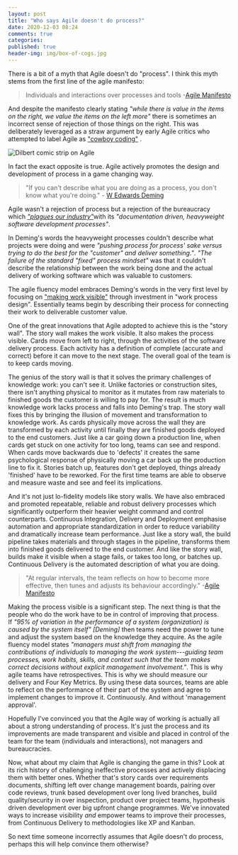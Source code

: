 ```yaml
---
layout: post
title: "Who says Agile doesn't do process?"
date: 2020-12-03 08:24
comments: true
categories: 
published: true
header-img: img/box-of-cogs.jpg
---
```


There is a bit of a myth that Agile doesn't do "process". I think this myth stems from the first line of the agile manifesto: 

> Individuals and interactions over processes and tools -[Agile Manifesto](https://agilemanifesto.org/)

And despite the manifesto clearly stating *"while there is value in the items on the right, we value the items on the left more"* there is sometimes an incorrect sense of rejection of those things on the right. This was deliberately leveraged as a straw argument by early Agile critics who attempted to label Agile as ["cowboy coding"](https://what.thedailywtf.com/topic/408/agile-cowboy) . 

![Dilbert comic strip on Agile](https://i.stack.imgur.com/XtRz6.gif)

In fact the exact opposite is true. Agile actively promotes the design and development of process in a game changing way.

> "If you can't describe what you are doing as a process, you don't know what you're doing." - [W Edwards Deming](https://en.wikiquote.org/wiki/Talk:W._Edwards_Deming)

Agile wasn't a rejection of process but a rejection of the bureaucracy which [*"plagues our industry"*](https://agilemanifesto.org/history.html)with its *"documentation driven, heavyweight software development processes"*.

In Deming's words the heavyweight processes couldn't describe what projects were doing and were *"pushing process for process' sake versus trying to do the best for the "customer" and deliver something."*. *"The failure of the standard "fixed" process mindset"* was that it couldn't describe the relationship between the work being done and the actual delivery of working software which was valuable to customers.

The agile fluency model embraces Deming's words in the very first level by focusing on ["making work visible"](https://martinfowler.com/articles/agileFluency.html) through investment in "work process design". Essentially teams begin by describing their process for connecting their work to deliverable customer value.

One of the great innovations that Agile adopted to achieve this is the "story wall". The story wall makes the work visible. It also makes the process visible. Cards move from left to right, through the activities of the software delivery process. Each activity has a definition of complete (accurate and correct) before it can move to the next stage. The overall goal of the team is to keep cards moving.

The genius of the story wall is that it solves the primary challenges of knowledge work: you can't see it. Unlike factories or construction sites, there isn't anything physical to monitor as it mutates from raw materials to finished goods the customer is willing to pay for. The result is much knowledge work lacks process and falls into Deming's trap. The story wall fixes this by bringing the illusion of movement and transformation to knowledge work. As cards physically move across the wall they are transformed by each activity until finally they are finished goods deployed to the end customers. Just like a car going down a production line, when cards get stuck on one activity for too long, teams can see and respond. When cards move backwards due to 'defects' it creates the same psychological response of physically moving a car back up the production line to fix it. Stories batch up, features don't get deployed, things already 'finished' have to be reworked. For the first time teams are able to observe and measure waste and see and feel its implications.

And it's not just lo-fidelity models like story walls. We have also embraced and promoted repeatable, reliable and robust delivery processes which significantly outperform their heavier weight command and control counterparts. Continuous Integration, Delivery and Deployment emphasise automation and appropriate standardization in order to reduce variability and dramatically increase team performance. Just like a story wall, the build pipeline takes materials and through stages in the pipeline, transforms them into finished goods delivered to the end customer. And like the story wall, builds make it visible when a stage fails, or takes too long, or batches up. Continuous Delivery is the automated description of what you are doing. 

> "At regular intervals, the team reflects on how to become more effective, then tunes and adjusts its behaviour accordingly." -[Agile Manifesto](https://agilemanifesto.org/)

Making the process visible is a significant step. The next thing is that the people who do the work have to be in control of improving that process. If *"95% of variation in the performance of a system (organization) is caused by the system itself" [Deming]* then teams need the power to tune and adjust the system based on the knowledge they acquire. As the agile fluency model states *"managers must shift from managing the contributions of individuals to managing the work system---guiding team processes, work habits, skills, and context such that the team makes correct decisions without explicit management involvement."*. This is why agile teams have retrospectives. This is why we should measure our delivery and Four Key Metrics. By using these data sources, teams are able to reflect on the performance of their part of the system and agree to implement changes to improve it. Continuously. And without 'management approval'.

Hopefully I've convinced you that the Agile way of working is actually all about a strong understanding of process. It's just the process and its improvements are made transparent and visible and placed in control of the team for the team (individuals and interactions), not managers and bureaucracies. 

Now, what about my claim that Agile is changing the game in this? Look at its rich history of challenging ineffective processes and actively displacing them with better ones. Whether that's story cards over requirements documents, shifting left over change management boards, pairing over code reviews, trunk based development over long lived branches, build quality/security in over inspection, product over project teams, hypothesis driven development over big upfront change programmes. We've innovated ways to increase visibility *and* empower teams to improve their processes, from Continuous Delivery to methodologies like XP and Kanban.

So next time someone incorrectly assumes that Agile doesn't do process, perhaps this will help convince them otherwise?